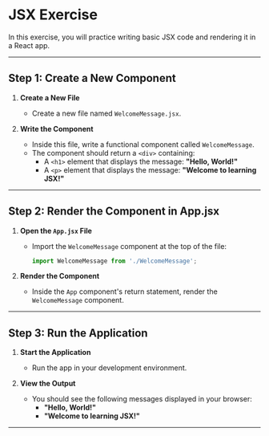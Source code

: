# JSX Exercise

In this exercise, you will practice writing basic JSX code and rendering it in a React app.

---

## Step 1: Create a New Component

1. **Create a New File**  
   - Create a new file named `WelcomeMessage.jsx`.

2. **Write the Component**  
   - Inside this file, write a functional component called `WelcomeMessage`.
   - The component should return a `<div>` containing:
     - A `<h1>` element that displays the message: **"Hello, World!"**
     - A `<p>` element that displays the message: **"Welcome to learning JSX!"**

---

## Step 2: Render the Component in App.jsx

1. **Open the `App.jsx` File**  
   - Import the `WelcomeMessage` component at the top of the file:
     ```javascript
     import WelcomeMessage from './WelcomeMessage';
     ```

2. **Render the Component**  
   - Inside the `App` component's return statement, render the `WelcomeMessage` component.

---

## Step 3: Run the Application

1. **Start the Application**  
   - Run the app in your development environment.
   
2. **View the Output**  
   - You should see the following messages displayed in your browser:
     - **"Hello, World!"**
     - **"Welcome to learning JSX!"**

---


